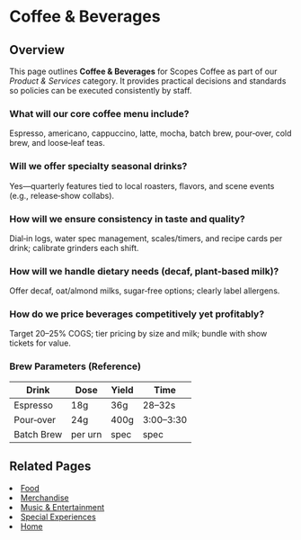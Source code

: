# Coffee & Beverages

## Overview
This page outlines **Coffee & Beverages** for Scopes Coffee as part of our _Product & Services_ category. It provides practical decisions and standards so policies can be executed consistently by staff.

### What will our core coffee menu include?
Espresso, americano, cappuccino, latte, mocha, batch brew, pour‑over, cold brew, and loose‑leaf teas.

### Will we offer specialty seasonal drinks?
Yes—quarterly features tied to local roasters, flavors, and scene events (e.g., release‑show collabs).

### How will we ensure consistency in taste and quality?
Dial‑in logs, water spec management, scales/timers, and recipe cards per drink; calibrate grinders each shift.

### How will we handle dietary needs (decaf, plant-based milk)?
Offer decaf, oat/almond milks, sugar‑free options; clearly label allergens.

### How do we price beverages competitively yet profitably?
Target 20–25% COGS; tier pricing by size and milk; bundle with show tickets for value.

### Brew Parameters (Reference)

| Drink | Dose | Yield | Time |
|---|---|---|---|
| Espresso | 18g | 36g | 28–32s |
| Pour‑over | 24g | 400g | 3:00–3:30 |
| Batch Brew | per urn | spec | spec |

## Related Pages
<li><a href="food.md">Food</a></li>
<li><a href="merchandise.md">Merchandise</a></li>
<li><a href="music.md">Music &amp; Entertainment</a></li>
<li><a href="specials.md">Special Experiences</a></li>
<li><a href="index.html">Home</a></li>